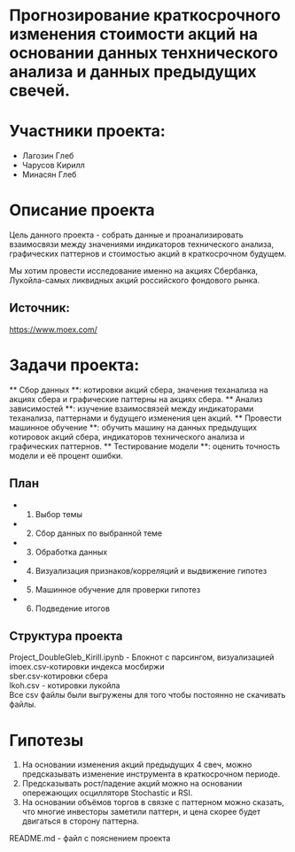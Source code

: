 # Прогнозирование краткосрочного изменения стоимости акций на основании данных тенхнического анализа и данных предыдущих свечей.
# Участники проекта:
* Лагозин Глеб
* Чарусов Кирилл
* Минасян Глеб

# Описание проекта

Цель данного проекта - собрать данные и проанализировать взаимосвязи между значениями индикаторов технического анализа, графических паттернов и стоимостью акций в краткосрочном будущем.

Мы хотим провести исследование именно на акциях Сбербанка, Лукойла-самых ликвидных акций российского фондового рынка.

## Источник:
https://www.moex.com/

# Задачи проекта:

** Сбор данных **: котировки акций сбера, значения теханализа на акциях сбера и графические паттерны на акциях сбера.
** Анализ зависимостей **: изучение взаимосвязей между индикаторами теханализа, паттернами и будущего изменения цен акций.
** Провести машинное обучение **: обучить машину на данных предыдущих котировок акций сбера, индикаторов технического анализа и графических паттернов.
** Тестирование модели **: оценить точность модели и её процент ошибки.



## План
* 1. Выбор темы
* 2. Сбор данных по выбранной теме
* 3. Обработка данных
* 4. Визуализация признаков/корреляций и выдвижение гипотез
* 5. Машинное обучение для проверки гипотез
* 6. Подведение итогов

## Структура проекта
Project_DoubleGleb_Kirill.ipynb - Блокнот с парсингом, визуализацией\
imoex.csv-котировки индекса мосбиржи\
sber.csv-котировки сбера\
lkoh.csv - котировки лукойла\
Все csv файлы были выгружены для того чтобы постоянно не скачивать файлы.

# Гипотезы
1. На основании изменения акций предыдущих 4 свеч, можно предсказывать изменение инструмента в краткосрочном периоде.
2. Предсказывать рост/падение акций можно на основании опережающих осцилляторв Stochastic и RSI.
3. На основании объёмов торгов в связке с паттерном можно сказать, что многие инвесторы заметили паттерн, и цена скорее будет двигаться в сторону паттерна.

README.md - файл с пояснением проекта

